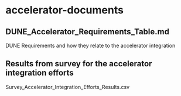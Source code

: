 # accelerator-documents

## DUNE_Accelerator_Requirements_Table.md
DUNE Requirements and how they relate to the accelerator integration 

## Results from survey for the accelerator integration efforts
Survey_Accelerator_Integration_Efforts_Results.csv
